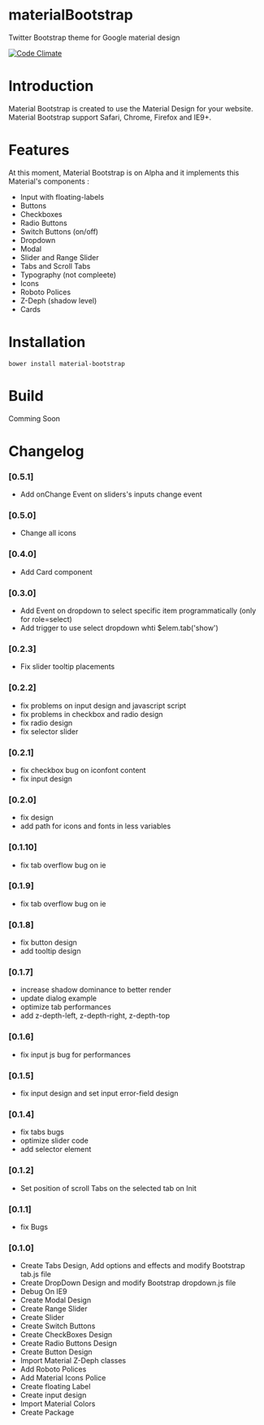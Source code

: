 materialBootstrap
=================

Twitter Bootstrap theme for Google material design

[![Code Climate](https://codeclimate.com/github/throrin19/materialBootstrap/badges/gpa.svg)](https://codeclimate.com/github/throrin19/materialBootstrap)


Introduction
============

Material Bootstrap is created to use the Material Design for your website. Material Bootstrap support Safari, Chrome, Firefox and IE9+.

# Features

At this moment, Material Bootstrap is on Alpha and it implements this Material's components : 

- Input with floating-labels
- Buttons
- Checkboxes
- Radio Buttons
- Switch Buttons (on/off)
- Dropdown
- Modal
- Slider and Range Slider
- Tabs and Scroll Tabs
- Typography (not compleete)
- Icons
- Roboto Polices
- Z-Deph (shadow level)
- Cards

# Installation

```
bower install material-bootstrap
```

# Build

Comming Soon

# Changelog

### [0.5.1]
-   Add onChange Event on sliders's inputs change event
### [0.5.0]
-   Change all icons
### [0.4.0]
-    Add Card component
### [0.3.0]
-    Add Event on dropdown to select specific item programmatically (only for role=select)
-    Add trigger to use select dropdown whti $elem.tab('show')
### [0.2.3]
-    Fix slider tooltip placements
### [0.2.2]
-    fix problems on input design and javascript script
-    fix problems in checkbox and radio design
-    fix radio design
-    fix selector slider

### [0.2.1]
-    fix checkbox bug on iconfont content
-    fix input design

### [0.2.0]
-    fix design
-    add path for icons and fonts in less variables

### [0.1.10]
-    fix tab overflow bug on ie

### [0.1.9]
-    fix tab overflow bug on ie

### [0.1.8]
-    fix button design
-    add tooltip design

### [0.1.7]
-    increase shadow dominance to better render
-    update dialog example
-    optimize tab performances
-    add z-depth-left, z-depth-right, z-depth-top

### [0.1.6]
-    fix input js bug for performances

### [0.1.5]
-    fix input design and set input error-field design

### [0.1.4]
-    fix tabs bugs
-    optimize slider code
-    add selector element

### [0.1.2]
-    Set position of scroll Tabs on the selected tab on Init

### [0.1.1]
-    fix Bugs

### [0.1.0]
- Create Tabs Design, Add options and effects and modify Bootstrap tab.js file
- Create DropDown Design and modify Bootstrap dropdown.js file
- Debug On IE9
- Create Modal Design
- Create Range Slider
- Create Slider
- Create Switch Buttons
- Create CheckBoxes Design
- Create Radio Buttons Design
- Create Button Design
- Import Material Z-Deph classes
- Add Roboto Polices
- Add Material Icons Police
- Create floating Label
- Create input design
- Import Material Colors
- Create Package